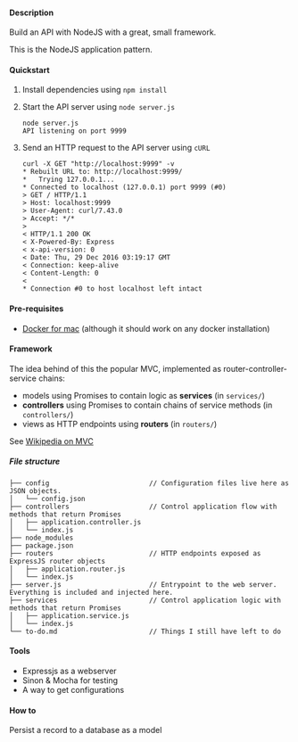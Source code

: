 #### Description

Build an API with NodeJS with a great, small framework.

This is the NodeJS application pattern.

#### Quickstart

1. Install dependencies using `npm install`

2. Start the API server using `node server.js`
    ```
    node server.js
    API listening on port 9999
    ```

3. Send an HTTP request to the API server using `cURL`
    
    ```
    curl -X GET "http://localhost:9999" -v
    * Rebuilt URL to: http://localhost:9999/
    *   Trying 127.0.0.1...
    * Connected to localhost (127.0.0.1) port 9999 (#0)
    > GET / HTTP/1.1
    > Host: localhost:9999
    > User-Agent: curl/7.43.0
    > Accept: */*
    >
    < HTTP/1.1 200 OK
    < X-Powered-By: Express
    < x-api-version: 0
    < Date: Thu, 29 Dec 2016 03:19:17 GMT
    < Connection: keep-alive
    < Content-Length: 0
    <
    * Connection #0 to host localhost left intact
    ```

#### Pre-requisites
- [Docker for mac](https://docs.docker.com/engine/installation/mac/#/docker-for-mac) (although it should work on any docker installation)

#### Framework

The idea behind of this the popular MVC, implemented as router-controller-service chains:

- models using Promises to contain logic as **services** (in `services/`)
- **controllers** using Promises to contain chains of service methods (in `controllers/`)
- views as HTTP endpoints using **routers** (in `routers/`)

See [Wikipedia on MVC](https://en.wikipedia.org/wiki/Model–view–controller#Components)

##### File structure

```
├── config                         // Configuration files live here as JSON objects. 
│   └── config.json
├── controllers                    // Control application flow with methods that return Promises
│   ├── application.controller.js
│   └── index.js
├── node_modules
├── package.json
├── routers                        // HTTP endpoints exposed as ExpressJS router objects
│   ├── application.router.js
│   └── index.js
├── server.js                      // Entrypoint to the web server. Everything is included and injected here.
├── services                       // Control application logic with methods that return Promises
│   ├── application.service.js
│   └── index.js
└── to-do.md                       // Things I still have left to do
```

#### Tools
- Expressjs as a webserver
- Sinon & Mocha for testing
- A way to get configurations

#### How to

Persist a record to a database as a model
